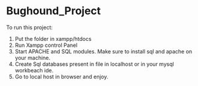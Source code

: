 # Bughound_Project

To run this project:
1) Put the folder in xampp/htdocs
2) Run Xampp control Panel
3) Start APACHE and SQL modules. Make sure to install sql and apache on your machine.
4) Create Sql databases present in file in localhost or in your mysql workbeach ide.
5) Go to local host in browser and enjoy.

